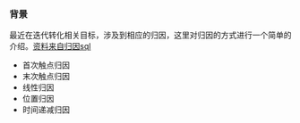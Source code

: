 
### 背景
  最近在迭代转化相关目标，涉及到相应的归因，这里对归因的方式进行一个简单的介绍。[资料来自归因sql](https://www.modb.pro/db/629252)
  - 首次触点归因
  - 末次触点归因
  - 线性归因
  - 位置归因
  - 时间递减归因
